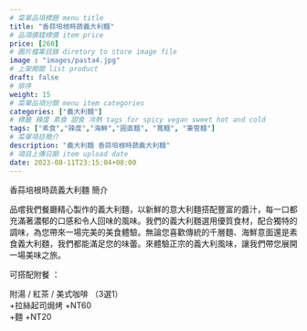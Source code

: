 ```yaml
---
# 菜單品項標題 menu title 
title: "香蒜培根時蔬義大利麵"
# 品項價錢標價 item price 
price: [260] 
# 圖片檔案目錄 diretory to store image file
image : "images/pasta4.jpg"
# 上架開關 list product 
draft: false
# 排序
weight: 15 
# 菜單品項分類 menu item categories 
categories: ["義大利麵"]
# 標籤 辣度 素食 甜食 冷熱 tags for spicy vegan sweet hot and cold 
tags: ["素食","辣度","海鮮","圓直麵", "寬麵", "筆管麵"]
# 菜單項目簡介 
description: "義大利麵 香蒜培根時蔬義大利麵"
# 項目上傳日期 item upload date 
date: 2023-08-11T23:15:04+08:00
---
```


香蒜培根時蔬義大利麵 簡介

品嚐我們餐廳精心製作的義大利麵，以新鮮的意大利麵搭配豐富的醬汁，每一口都充滿著濃郁的口感和令人回味的風味。我們的義大利麵選用優質食材，配合獨特的調味，為您帶來一場完美的美食體驗。無論您喜歡傳統的千層麵、海鮮意面還是素食義大利麵，我們都能滿足您的味蕾。來體驗正宗的義大利風味，讓我們帶您展開一場美味之旅。

可搭配附餐 ： 

  附湯 / 紅茶 / 美式咖啡 （3選1）\
  +拉絲起司焗烤 +NT60\
  +麵 +NT20